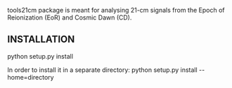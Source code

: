 tools21cm package is meant for analysing 21-cm signals from the Epoch of Reionization (EoR) and Cosmic Dawn (CD).

INSTALLATION
------------
python setup.py install

In order to install it in a separate directory:
python setup.py install --home=directory

